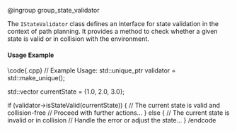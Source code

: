 @ingroup group_state_validator

The `IStateValidator` class defines an interface for state validation in the context of path planning. It provides a method to check whether a given state is valid or in collision with the environment.

#### Usage Example

\code{.cpp}
// Example Usage:
std::unique_ptr<IStateValidator> validator = std::make_unique<MyStateValidator>();

std::vector<double> currentState = {1.0, 2.0, 3.0};

if (validator->isStateValid(currentState)) {
    // The current state is valid and collision-free
    // Proceed with further actions...
} else {
    // The current state is invalid or in collision
    // Handle the error or adjust the state...
}
/endcode
